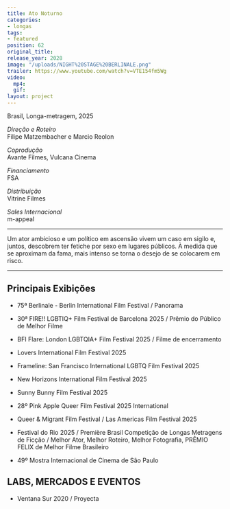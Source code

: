 ```yaml
---
title: Ato Noturno
categories:
- longas
tags:
- featured
position: 62
original_title: 
release_year: 2028
image: "/uploads/NIGHT%20STAGE%20BERLINALE.png"
trailer: https://www.youtube.com/watch?v=VTE154fm5Wg
video:
  mp4: 
  gif: 
layout: project
---
```


Brasil, Longa-metragem, 2025

*Direção e Roteiro*\
Filipe Matzembacher e Marcio Reolon

*Coprodução*\
Avante Filmes, Vulcana Cinema

*Financiamento*\
FSA

*Distribuição*\
Vitrine Filmes

*Sales Internacional*\
m-appeal

---

Um ator ambicioso e um político em ascensão vivem um caso em sigilo e, juntos, descobrem ter fetiche por sexo em lugares públicos. À medida que se aproximam da fama, mais intenso se torna o desejo de se colocarem em risco.

---

## Principais Exibições

* 75ª Berlinale - Berlin International Film Festival / Panorama

* 30ª FIRE!! LGBTIQ\+ Film Festival de Barcelona 2025 / Prêmio do Público de Melhor Filme

* BFI Flare: London LGBTQIA\+ Film Festival 2025 / Filme de encerramento

* Lovers International Film Festival 2025

* Frameline: San Francisco International LGBTQ Film Festival 2025

* New Horizons International Film Festival 2025

* Sunny Bunny Film Festival 2025

* 28º Pink Apple Queer Film Festival 2025
  International

* Queer & Migrant Film Festival / Las Americas Film Festival 2025

* Festival do Rio 2025 / Première Brasil Competição de Longas Metragens de Ficção / Melhor Ator, Melhor Roteiro, Melhor Fotografia, PRÊMIO FELIX de Melhor Filme Brasileiro

* 49º Mostra Internacional de Cinema de São Paulo


## LABS, MERCADOS E EVENTOS

* Ventana Sur 2020 / Proyecta